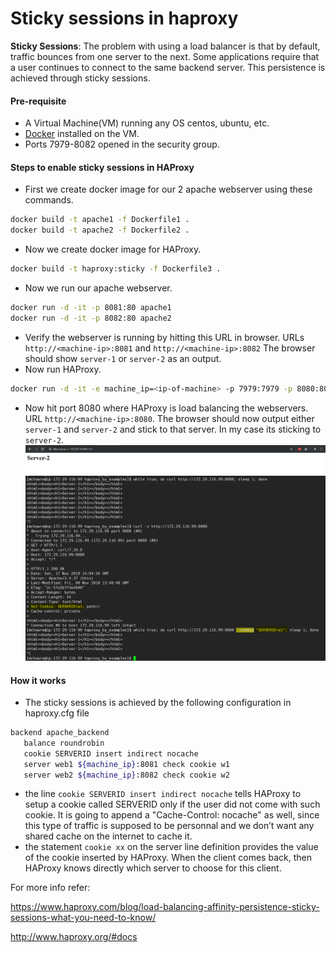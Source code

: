 # Sticky sessions in haproxy

**Sticky Sessions**: The problem with using a load balancer is that by default, traffic bounces from one server to the next. Some applications require that a user continues to connect to the same backend server. This persistence is achieved through sticky sessions.

#### Pre-requisite
- A Virtual Machine(VM) running any OS centos, ubuntu, etc.
- [Docker] installed on the VM.
- Ports 7979-8082 opened in the security group.

#### Steps to enable sticky sessions in HAProxy
- First we create docker image for our 2 apache webserver using these commands.
```sh
docker build -t apache1 -f Dockerfile1 .
docker build -t apache2 -f Dockerfile2 .
```
- Now we create docker image for HAProxy.
```sh
docker build -t haproxy:sticky -f Dockerfile3 .
```
- Now we run our apache webserver.
```sh
docker run -d -it -p 8081:80 apache1
docker run -d -it -p 8082:80 apache2
```
- Verify the webserver is running by hitting this URL in browser. URLs `http://<machine-ip>:8081` and `http://<machine-ip>:8082` The browser should show `server-1` or `server-2` as an output.
- Now run HAProxy.
```sh
docker run -d -it -e machine_ip=<ip-of-machine> -p 7979:7979 -p 8080:80 haproxy:sticky
```
- Now hit port 8080 where HAProxy is load balancing the webservers. URL `http://<machine-ip>:8080`. The browser should now output either `server-1` and `server-2` and stick to that server. In my case its sticking to `server-2`.
![alt text](https://raw.githubusercontent.com/milindchawre/haproxy_by_examples/master/sticky_sessions/img/haproxy_sticky1.png)
![alt text](https://raw.githubusercontent.com/milindchawre/haproxy_by_examples/master/sticky_sessions/img/haproxy_sticky2.png)

#### How it works
- The sticky sessions is achieved by the following configuration in haproxy.cfg file
```sh
backend apache_backend
   balance roundrobin
   cookie SERVERID insert indirect nocache
   server web1 ${machine_ip}:8081 check cookie w1
   server web2 ${machine_ip}:8082 check cookie w2
```
- the line `cookie SERVERID insert indirect nocache` tells HAProxy to setup a cookie called SERVERID only if the user did not come with such cookie. It is going to append a "Cache-Control: nocache" as well, since this type of traffic is supposed to be personnal and we don’t want any shared cache on the internet to cache it.
- the statement `cookie xx` on the server line definition provides the value of the cookie inserted by HAProxy. When the client comes back, then HAProxy knows directly which server to choose for this client.

For more info refer:

https://www.haproxy.com/blog/load-balancing-affinity-persistence-sticky-sessions-what-you-need-to-know/

http://www.haproxy.org/#docs

   [Docker]: <https://www.docker.com/>

